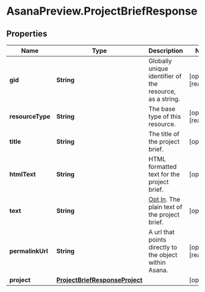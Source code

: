 # AsanaPreview.ProjectBriefResponse

## Properties

Name | Type | Description | Notes
------------ | ------------- | ------------- | -------------
**gid** | **String** | Globally unique identifier of the resource, as a string. | [optional] [readonly] 
**resourceType** | **String** | The base type of this resource. | [optional] [readonly] 
**title** | **String** | The title of the project brief. | [optional] 
**htmlText** | **String** | HTML formatted text for the project brief. | [optional] 
**text** | **String** | [Opt In](/docs/inputoutput-options). The plain text of the project brief. | [optional] 
**permalinkUrl** | **String** | A url that points directly to the object within Asana. | [optional] [readonly] 
**project** | [**ProjectBriefResponseProject**](ProjectBriefResponseProject.md) |  | [optional] 


